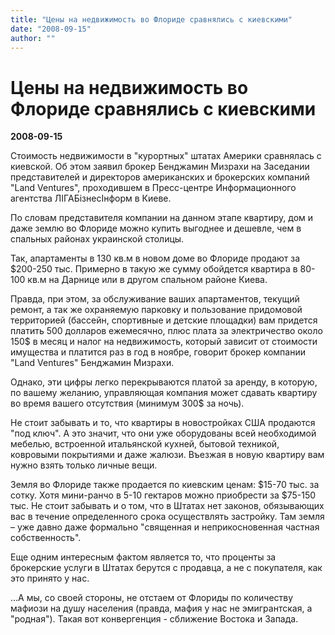 ```yaml
---
title: "Цены на недвижимость во Флориде сравнялись с киевскими"
date: "2008-09-15"
author: ""
---
```


# Цены на недвижимость во Флориде сравнялись с киевскими

**2008-09-15** 

Стоимость недвижимости в "курортных" штатах Америки сравнялась с киевской. Об этом заявил брокер Бенджамин Мизрахи на Заседании представителей и директоров американских и брокерских компаний "Land Ventures", проходившем в Пресс-центре Информационного агентства ЛІГАБізнесІнформ в Киеве.

По словам представителя компании на данном этапе квартиру, дом и даже землю во Флориде можно купить выгоднее и дешевле, чем в спальных районах украинской столицы.

Так, апартаменты в 130 кв.м в новом доме во Флориде продают за $200-250 тыс. Примерно в такую же сумму обойдется квартира в 80-100 кв.м на Дарнице или в другом спальном районе Киева.

Правда, при этом, за обслуживание ваших апартаментов, текущий ремонт, а так же охраняемую парковку и пользование придомовой территорией (бассейн, спортивные и детские площадки) вам придется платить 500 долларов ежемесячно, плюс плата за электричество около 150$ в месяц и налог на недвижимость, который зависит от стоимости имущества и платится раз в год в ноябре, говорит брокер компании "Land Ventures" Бенджамин Мизрахи.

Однако, эти цифры легко перекрываются платой за аренду, в которую, по вашему желанию, управляющая компания может сдавать квартиру во время вашего отсутствия (минимум 300$ за ночь).

Не стоит забывать и то, что квартиры в новостройках США продаются "под ключ". А это значит, что они уже оборудованы всей необходимой мебелью, встроенной итальянской кухней, бытовой техникой, ковровыми покрытиями и даже жалюзи. Въезжая в новую квартиру вам нужно взять только личные вещи.

Земля во Флориде также продается по киевским ценам: $15-70 тыс. за сотку. Хотя мини-ранчо в 5-10 гектаров можно приобрести за $75-150 тыс. Не стоит забывать и о том, что в Штатах нет законов, обязывающих вас в течение определенного срока осуществлять застройку. Там земля – уже давно даже формально "священная и неприкосновенная частная собственность".

Еще одним интересным фактом является то, что проценты за брокерские услуги в Штатах берутся с продавца, а не с покупателя, как это принято у нас.

...А мы, со своей стороны, не отстаем от Флориды по количеству мафиози на душу населения (правда, мафия у нас не эмигрантская, а "родная"). Такая вот конвергенция - сближение Востока и Запада.